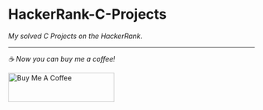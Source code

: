 # HackerRank-C-Projects

*My solved C Projects on the HackerRank.*

--------------------------

 *☕️ Now you can buy me a coffee!*
 
<a href="https://www.buymeacoffee.com/yakupacs" target="_blank"><img src="https://cdn.buymeacoffee.com/buttons/v2/default-yellow.png" alt="Buy Me A Coffee" style="height: 60px !important;width: 217px !important;" ></a>
